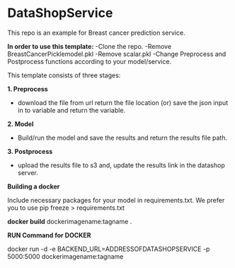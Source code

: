 # DataShopService

This repo is an example for Breast cancer prediction service. 

**In order to use this template:**
-Clone the repo.
-Remove BreastCancerPicklemodel.pkl
-Remove scalar.pkl
-Change Preprocess and Postprocess functions according to your model/service.


This template consists of three stages:

**1. Preprocess**

- download the file from url return the file location (or) save the json input in to variable and return the variable.
 
**2. Model**

- Build/run the model and save the results and return the results file path. 

**3. Postprocess**

- upload the results file to s3 and, update the results link in the datashop server. 

**Building a docker**

Include necessary packages for your model in requirements.txt. We prefer you to use pip freeze > requirements.txt 


**docker build** dockerimagename:tagname .

**RUN Command for DOCKER**

docker run -d -e BACKEND_URL=ADDRESSOFDATASHOPSERVICE -p 5000:5000 dockerimagename:tagname

